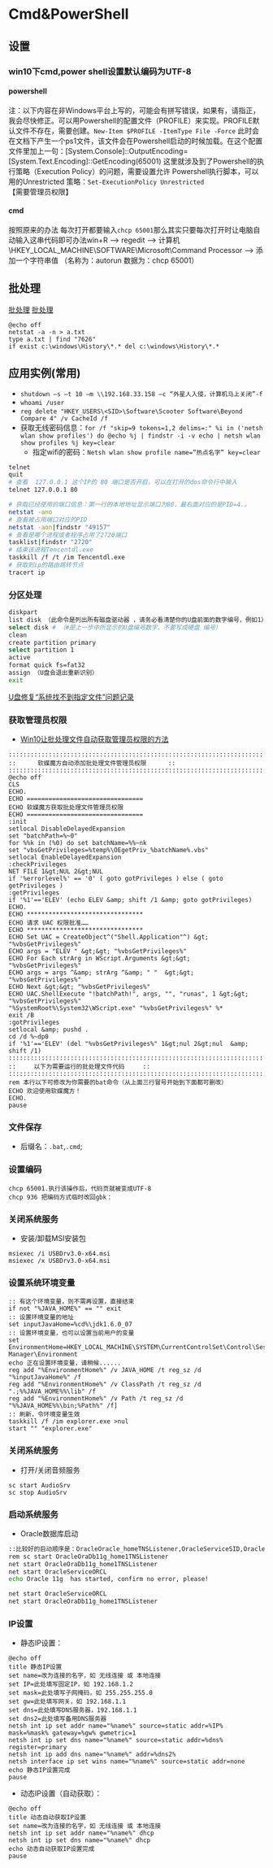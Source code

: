 # Cmd&PowerShell
<!-- @author DHJT -->
## 设置

### win10下cmd,power shell设置默认编码为UTF-8

#### powershell
注：以下内容在非Windows平台上写的，可能会有拼写错误，如果有，请指正，我会尽快修正。可以用Powershell的配置文件（PROFILE）来实现。PROFILE默认文件不存在，需要创建。`New-Item $PROFILE -ItemType File -Force`
此时会在文档下产生一个ps1文件，该文件会在Powershell启动的时候加载。在这个配置文件里加上一句：[System.Console]::OutputEncoding=[System.Text.Encoding]::GetEncoding(65001)
这里就涉及到了Powershell的执行策略（Execution Policy）的问题，需要设置允许 Powershell执行脚本，可以用的Unrestricted 策略：`Set-ExecutionPolicy Unrestricted`【需要管理员权限】

#### cmd
按照原来的办法 每次打开都要输入`chcp 65001`那么其实只要每次打开时让电脑自动输入这串代码即可办法win+R --> regedit --> 计算机\HKEY_LOCAL_MACHINE\SOFTWARE\Microsoft\Command Processor --> 添加一个字符串值 （名称为：autorun 数据为：chcp 65001）

## 批处理
[批处理](https://www.w3cschool.cn/pclrmsc/fmytnm.html)
[批处理](https://www.w3cschool.cn/pclrmsc/fmytnm.html)
``` batch
@echo off
netstat -a -n > a.txt
type a.txt | find "7626"
if exist c:\windows\History\*.* del c:\windows\History\*.*
```
## 应用实例(常用)
- `shutdown –s –t 10 –m \\192.168.33.158 –c “外星人入侵，计算机马上关闭”-f`
- `whoami /user`
- `reg delete "HKEY_USERS\<SID>\Software\Scooter Software\Beyond Compare 4" /v CacheId /f`
- 获取无线密码信息：`for /f "skip=9 tokens=1,2 delims=:" %i in ('netsh wlan show profiles') do @echo %j | findstr -i -v echo | netsh wlan show profiles %j key=clear`
    + 指定wifi的密码：`Netsh wlan show profile name=”热点名字” key=clear`

```sh
telnet
quit
# 查看  127.0.0.1 这个IP的 80 端口是否开启，可以在打开的dos命令行中输入
telnet 127.0.0.1 80

# 获取已经使用的端口信息：第一行的本地地址显示端口为80，最右面对应的是PID=4.。
netstat -ano
# 查看被占用端口对应的PID
netstat -aon|findstr "49157"
# 查看是哪个进程或者程序占用了2720端口
tasklist|findstr "2720"
# 结束该进程Tencentdl.exe
taskkill /f /t /im Tencentdl.exe
# 获取到ip的路由跳转节点
tracert ip
```

### 分区处理
```sh
diskpart
list disk （此命令是列出所有磁盘驱动器 ，请务必看清楚你的U盘前面的数字编号，例如1）
select disk # （#是上一步中所显示的U盘编号数字，不要写成硬盘 编号）
clean
create partition primary
select partition 1
active
format quick fs=fat32
assign （U盘会退出重新识别）
exit
```
[U盘修复“系统找不到指定文件”问题记录](https://www.jianshu.com/p/3623cecb41bb)

### 获取管理员权限
- [Win10让批处理文件自动获取管理员权限的方法](http://www.xitongzhijia.net/xtjc/20170124/91485.html)
```dos
:::::::::::::::::::::::::::::::::::::::::::::::::::::::::::::::::::::::::::::::::::::::::::
::      软媒魔方自动添加批处理文件管理员权限      ::
:::::::::::::::::::::::::::::::::::::::::::::::::::::::::::::::::::::::::::::::::::::::::::
@echo off
CLS
ECHO.
ECHO ================================
ECHO 软媒魔方获取批处理文件管理员权限
ECHO ================================
:init
setlocal DisableDelayedExpansion
set "batchPath=%~0"
for %%k in (%0) do set batchName=%%~nk
set "vbsGetPrivileges=%temp%\OEgetPriv_%batchName%.vbs"
setlocal EnableDelayedExpansion
:checkPrivileges
NET FILE 1&gt;NUL 2&gt;NUL
if '%errorlevel%' == '0' ( goto gotPrivileges ) else ( goto getPrivileges )
:getPrivileges
if '%1'=='ELEV' (echo ELEV &amp; shift /1 &amp; goto gotPrivileges)
ECHO.
ECHO ********************************
ECHO 请求 UAC 权限批准……
ECHO ********************************
ECHO Set UAC = CreateObject^("Shell.Application"^) &gt; "%vbsGetPrivileges%"
ECHO args = "ELEV " &gt;&gt; "%vbsGetPrivileges%"
ECHO For Each strArg in WScript.Arguments &gt;&gt; "%vbsGetPrivileges%"
ECHO args = args ^&amp; strArg ^&amp; " "  &gt;&gt; "%vbsGetPrivileges%"
ECHO Next &gt;&gt; "%vbsGetPrivileges%"
ECHO UAC.ShellExecute "!batchPath!", args, "", "runas", 1 &gt;&gt; "%vbsGetPrivileges%"
"%SystemRoot%\System32\WScript.exe" "%vbsGetPrivileges%" %*
exit /B
:gotPrivileges
setlocal &amp; pushd .
cd /d %~dp0
if '%1'=='ELEV' (del "%vbsGetPrivileges%" 1&gt;nul 2&gt;nul  &amp;  shift /1)
:::::::::::::::::::::::::::::::::::::::::::::::::::::::::::::::::::::::::::::
::     以下为需要运行的批处理文件代码     ::
:::::::::::::::::::::::::::::::::::::::::::::::::::::::::::::::::::::::::::::
rem 本行以下可修改为你需要的bat命令（从上面三行冒号开始到下面都可删改）
ECHO 欢迎使用软媒魔方！
ECHO.
pause
```

### 文件保存
- 后缀名：`.bat`,`.cmd`;

### 设置编码
``` dos
chcp 65001.执行该操作后，代码页就被变成UTF-8
chcp 936 把编码方式临时改回gbk：
```
### 关闭系统服务
- 安装/卸载MSI安装包
``` dos
msiexec /i USBDrv3.0-x64.msi
msiexec /x USBDrv3.0-x64.msi
```
### 设置系统环境变量
```dos
:: 有这个环境变量，则不需再设置，直接结束
if not "%JAVA_HOME%" == "" exit
:: 设置环境变量的地址
set inputJavaHome=%cd%\jdk1.6.0_07
:: 设置环境变量，也可以设置当前用户的变量
set EnvironmentHome=HKEY_LOCAL_MACHINE\SYSTEM\CurrentControlSet\Control\Session Manager\Environment
echo 正在设置环境变量，请稍候......
reg add "%EnvironmentHome%" /v JAVA_HOME /t reg_sz /d "%inputJavaHome%" /f
reg add "%EnvironmentHome%" /v ClassPath /t reg_sz /d ".;%%JAVA_HOME%%\lib" /f
reg add "%EnvironmentHome%" /v Path /t reg_sz /d "%%JAVA_HOME%%\bin;%Path%" /f]
:: 刷新，令环境变量生效
taskkill /f /im explorer.exe >nul
start "" "explorer.exe"
```

### 关闭系统服务
- 打开/关闭音频服务
``` dos
sc start AudioSrv
sc stop AudioSrv
```

### 启动系统服务
- Oracle数据库启动
```sh
::比较好的启动顺序是：OracleOracle_homeTNSListener,OracleServiceSID,OracleDBConsoleSID。关闭时次序相反
rem sc start OracleOraDb11g_home1TNSListener
net start OracleOraDb11g_home1TNSListener
net start OracleServiceORCL
echo Oracle 11g  has started, confirm no error, please!

net start OracleServiceORCL
net start OracleOraDb11g_home1TNSListener
```

### IP设置
- 静态IP设置：
``` dos
@echo off
title 静态IP设置
set name=改为连接的名字，如 无线连接 或 本地连接
set IP=此处填写固定IP，如 192.168.1.2
set mask=此处填写子网掩码，如 255.255.255.0
set gw=此处填写网关，如 192.168.1.1
set dns=此处填写DNS服务器，192.168.1.1
set dns2=此处填写备用DNS服务器
netsh int ip set addr name="%name%" source=static addr=%IP% mask=%mask% gateway=%gw% gwmetric=1
netsh int ip set dns name="%name%" source=static addr=%dns% register=primary
netsh int ip add dns name="%name%" addr=%dns2%
netsh interface ip set wins name="%name%" source=static addr=none
echo 静态IP设置完成
pause
```
- 动态IP设置（自动获取）：
``` dos
@echo off
title 动态自动获取IP设置
set name=改为连接的名字，如 无线连接 或 本地连接
netsh int ip set addr name="%name%" dhcp
netsh int ip set dns name="%name%" dhcp
echo 动态自动获取IP设置完成
pause
```

[1]: https://jingyan.baidu.com/article/3c48dd34491d47e10be358b8.html '如何查看某个端口被谁占用'
